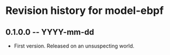 # Revision history for model-ebpf

## 0.1.0.0 -- YYYY-mm-dd

* First version. Released on an unsuspecting world.
